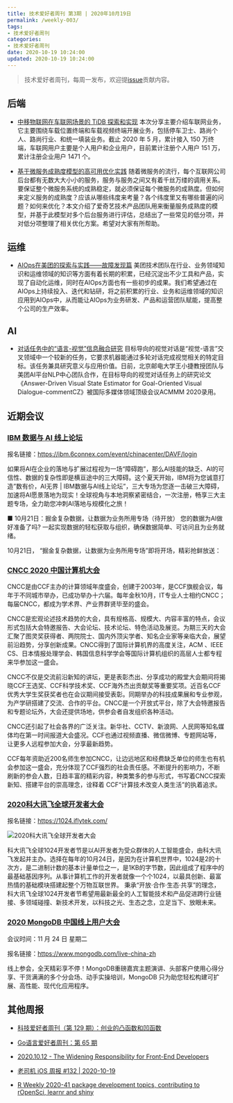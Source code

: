 ```yaml
---
title: 技术爱好者周刊 第3期 | 2020年10月19日
permalink: /weekly-003/
tags:
- 技术爱好者周刊
categories:
- 技术爱好者周刊
date: 2020-10-19 10:24:00
updated: 2020-10-19 10:24:00
---
```


> 技术爱好者周刊，每周一发布，欢迎提[issue](https://github.com/wangyonghong/yonghong-me/issues)贡献内容。

## 后端
- [中移物联网在车联网场景的 TiDB 探索和实现](https://pingcap.com/cases-cn/user-case-china-mobile-lot/)
本次分享主要介绍车联网业务，它主要围绕车载位置终端和车载视频终端开展业务，包括停车卫士、路尚个人、路尚行业、和统一填装业务。截止 2020 年 5 月，累计接入 150 万终端，车联网用户主要是个人用户和企业用户，目前累计注册个人用户 151 万，累计注册企业用户 1471 个。

- [基于微服务成熟度模型的高可用优化实践](https://mp.weixin.qq.com/s/hdTfjlCyxpLT4hznSh4O1A)
随着微服务的流行，每个互联网公司后台都有无数大大小小的服务，服务与服务之间又有着千丝万缕的调用关系。要保证整个微服务系统的成熟稳定，就必须保证每个微服务的成熟度。但如何来定义服务的成熟度？应该从哪些纬度来考量？各个纬度里又有哪些普遍的问题？如何来优化？本文介绍了爱奇艺技术产品团队用来衡量服务成熟度的模型，并基于此模型对多个后台服务进行评估，总结出了一些常见的低分项，并对低分项整理了相关优化方案。希望对大家有所帮助。

<!-- more -->

## 运维
- [AIOps在美团的探索与实践——故障发现篇](https://tech.meituan.com/2020/10/15/mt-aiops-horae.html)
美团技术团队在行业、业务领域知识和运维领域的知识等方面有着长期的积累，已经沉淀出不少工具和产品，实现了自动化运维，同时在AIOps方面也有一些初步的成果。我们希望通过在AIOps上持续投入、迭代和钻研，将之前积累的行业、业务和运维领域的知识应用到AIOps中，从而能让AIOps为业务研发、产品和运营团队赋能，提高整个公司的生产效率。

## AI
- [对话任务中的“语言-视觉”信息融合研究](https://tech.meituan.com/2020/10/15/acmmm-2020-answer-driven-visual-state-estimator.html)
目标导向的视觉对话是“视觉-语言”交叉领域中一个较新的任务，它要求机器能通过多轮对话完成视觉相关的特定目标。该任务兼具研究意义与应用价值。日前，北京邮电大学王小捷教授团队与美团AI平台NLP中心团队合作，在目标导向的视觉对话任务上的研究论文《Answer-Driven Visual State Estimator for Goal-Oriented Visual Dialogue-commentCZ》被国际多媒体领域顶级会议ACMMM 2020录用。

## 近期会议

### [IBM 数据与 AI 线上论坛](https://ibm.6connex.com/event/chinacenter/DAVF/login)

报名链接：https://ibm.6connex.com/event/chinacenter/DAVF/login

如果将AI在企业的落地与扩展过程视为一场“障碍跑”，那么AI技能的缺乏、AI的可信性、数据的复杂性即是横亘途中的三大障碍。这个夏天开始，IBM将为您诚意打造”数有价，AI无界 | IBM数据与AI线上论坛”，三大专场为您逐一击破三大障碍，加速将AI愿景落地为现实！全球视角与本地洞察紧密结合，一次注册，畅享三大主题专场，全力助您冲刺AI落地与规模化之旅！

■ 10月21日：掘金复杂数据，让数据为业务所用专场（待开放）
   您的数据为AI做好准备了吗?
   一起实现数据的轻松获取与组织，确保数据简单、可访问且为业务就绪。
 
10月21日， “掘金复杂数据，让数据为业务所用专场”即将开场，精彩抢鲜放送：

### [CNCC 2020 中国计算机大会](https://conf.ccf.org.cn/)

CNCC是由CCF主办的计算领域年度盛会，创建于2003年，是CCF旗舰会议，每年于不同城市举办，已成功举办十六届。每年金秋10月，IT专业人士相约CNCC；每届CNCC，都成为学术界、产业界群贤毕至的盛会。

CNCC是宏观论述技术趋势的大会，具有规格高、规模大、内容丰富的特点，会议形式包括大会特邀报告、大会论坛、技术论坛、特色活动及展览。为期三天的大会汇聚了图灵奖获得者、两院院士、国内外顶尖学者、知名企业家等亲临大会，展望前沿趋势，分享创新成果。CNCC得到了国际计算机界的高度关注，ACM 、IEEE CS、日本情报处理学会、韩国信息科学学会等国际计算机组织的高层人士都专程来华参加这一盛会。

CNCC不仅是交流前沿新知的讲坛，更是表彰杰出、分享成功的殿堂大会期间将揭晓CCF王选奖、CCF科学技术奖、CCF海外杰出贡献奖等重要奖项。近百名CCF优秀大学生奖获奖者也在会议期间接受表彰。同期举办的科技成果展和专业参观，为产学研搭建了交流、合作的平台。CNCC是一个开放式平台，除了大会特邀报告和专题论坛外，大会还提供场地，供参会者自发组织各种活动。

CNCC还引起了社会各界的广泛关注。新华社、CCTV、新浪网、人民网等知名媒体均在第一时间报道大会盛况。CCF也通过视频直播、微信微博、专题网站等，让更多人远程参加大会，分享最新趋势。

CCF每年资助近200名师生参加CNCC，让边远地区和经费缺乏单位的师生也有机会参加这一盛会，充分体现了CCF强烈的社会责任感。不断提升的影响力，不断刷新的参会人数，日趋丰富的精彩内容，种类繁多的参与形式，书写着CNCC探索新知、搭建平台的崇高理念，诠释着 CCF“计算技术改变人类生活”的执着追求。


### [2020科大讯飞全球开发者大会](https://1024.iflytek.com/)

报名链接：https://1024.iflytek.com/

![2020科大讯飞全球开发者大会](https://up-img.yonghong.tech/pic/2020/10/13-17-46-%E6%88%AA%E5%B1%8F2020-10-13%20%E4%B8%8B%E5%8D%885.46.37-XtozZN.png)

科大讯飞全球1024开发者节是以AI开发者为受众群体的人工智能盛会，由科大讯飞发起并主办。选择在每年的10月24日，是因为在计算机世界中，1024是2的十次方，是二进制计数的基本计量单位之一，是1KB的字节数，因此组成了程序中的最基础基因序列。从事计算机工作的开发者就像一个个1024，以最具创新、最富热情的基础模块搭建起整个万物互联世界。 秉承“开放·合作·生态·共享”的理念，科大讯飞全球1024开发者节希望用最新最全的人工智能技术和产品促进跨行业链接、多领域碰撞、新技术开发，以科技之光、生态之念，立足当下、放眼未来。

### [2020 MongoDB 中国线上用户大会](https://www.mongodb.com/live-china-zh)

会议时间：11 月 24 日 星期二

报名链接：https://www.mongodb.com/live-china-zh

线上参会，全天精彩享不停！MongoDB重磅嘉宾主题演讲、头部客户使用心得分享、干货满满的多个分会场、动手实操培训，MongoDB 只为助您轻松构建可扩展、高性能、现代化应用程序。

## 其他周报

- [科技爱好者周刊（第 129 期）：创业的凸函数和凹函数](https://github.com/ruanyf/weekly/blob/master/docs/issue-129.md)

- [Go语言爱好者周刊：第 65 期](https://github.com/polaris1119/golangweekly/blob/master/docs/issue-065.md)

- [2020.10.12 - The Widening Responsibility for Front-End Developers](https://github.com/zenany/weekly/blob/master/software/2020/1012.md)

- [老司机 iOS 周报 #132 | 2020-10-19](https://github.com/SwiftOldDriver/iOS-Weekly/blob/master/Reports/2020/%23132-2020.10.19.md)

- [R Weekly 2020-41 package development topics, contributing to rOpenSci, learnr and shiny](https://rweekly.org/2020-41.html)


